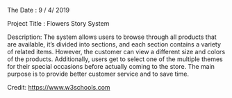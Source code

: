 The Date :
9 / 4/ 2019

Project Title :
Flowers Story System

Description:
The system allows users to browse through all products that are available, it’s divided into sections, and each section contains a variety of related items. However, the customer can view a different size and colors of the products. Additionally, users get to select one of the multiple themes for their special occasions before actually coming to the store. The main purpose is to provide better customer service and to save time.

Credit:
https://www.w3schools.com
